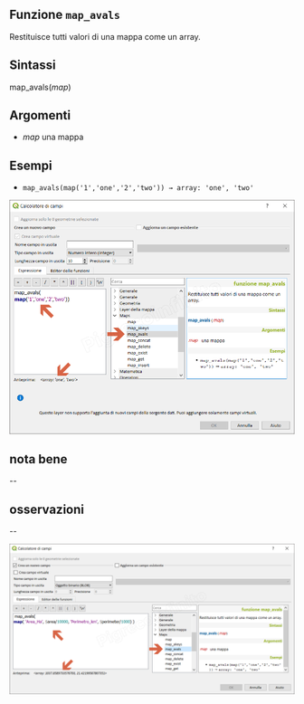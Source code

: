 ## Funzione `map_avals`

Restituisce tutti valori di una mappa come un array.

## Sintassi

map_avals(_map_)

## Argomenti

* _map_ una mappa

## Esempi

* `map_avals(map('1','one','2','two')) → array: 'one', 'two'`

![](/img/maps/map_avals/map_avals1.png)

## nota bene

--

## osservazioni

--

![](/img/maps/map_avals/map_avals2.png)